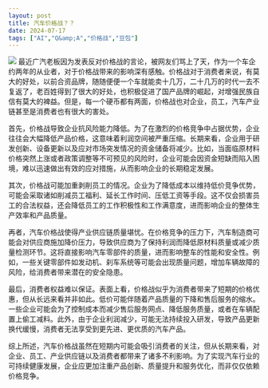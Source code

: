 ```yaml
---
layout: post
title: 汽车价格战？？
date: 2024-07-17
tags: ["AI","Q&amp;A","价格战","豆包"]
---
```


![](45da6912319e4ad4815a7ecdda3cead0.png~tplv-a9rns2rl98-image.png)
最近广汽老板因为发表反对价格战的言论，被网友们骂上了天，作为一个车企约两年的从业者，对于价格战带来的影响深有感触。价格战对于消费者来说，有莫大的好处，以前合资品牌，随随便便一个车就能卖十几万，二十几万的时代一去不复返了，老百姓得到了很大的好处，也积极促进了国产品牌的崛起，对增强民族自信有莫大的裨益。但是，每一个硬币都有两面，价格战也对企业，员工，汽车产业链甚至是消费者也有很大的害处。

首先，价格战导致企业抗风险能力降低。为了在激烈的价格竞争中占据优势，企业往往会大幅降低产品价格，这意味着利润空间被严重压缩。长期来看，企业用于研发创新、设备更新以及应对市场突发情况的资金储备将减少。比如，当面临原材料价格突然上涨或者政策调整等不可预见的风险时，企业可能会因资金短缺而陷入困境，难以迅速做出有效的应对措施，从而影响企业的长期稳定发展。

其次，价格战可能加重剥削员工的情况。企业为了降低成本以维持低价竞争优势，可能会采取诸如削减员工福利、延长工作时间、压低工资等手段。这不仅会损害员工的合法权益，还会降低员工的工作积极性和工作满意度，进而影响企业的整体生产效率和产品质量。

再者，汽车价格战使得产业供应链质量堪忧。在价格竞争的压力下，汽车制造商可能会对供应商施加降价压力，导致供应商为了保持利润而降低原材料质量或减少质量检测环节。这将直接影响汽车零部件的质量，进而影响整车的性能和安全性。例如，一些关键零部件如发动机、刹车系统等可能会出现质量问题，增加车辆故障的风险，给消费者带来潜在的安全隐患。

最后，消费者权益难以保证。表面上看，价格战似乎为消费者带来了短期的价格优惠，但从长远来看并非如此。低价可能伴随着产品质量的下降和售后服务的缩水。一些企业可能会为了控制成本而减少售后服务网点、降低服务质量，或者在车辆配置上偷工减料。此外，由于企业利润减少，可能无法持续投入研发，导致产品更新换代缓慢，消费者无法享受到更先进、更优质的汽车产品。

综上所述，汽车价格战虽然在短期内可能会吸引消费者的关注，但从长期来看，对企业、员工、产业供应链以及消费者都带来了诸多不利影响。为了实现汽车行业的可持续健康发展，企业应更加注重产品创新、质量提升和服务优化，而非仅仅依赖价格竞争。
